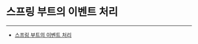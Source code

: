 # 스프링 부트의 이벤트 처리

---

- [스프링 부트의 이벤트 처리](https://shirohoo.github.io/spring/spring-boot/2021-09-15-spring-events/)
